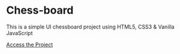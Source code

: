 # Chess-board

This is a simple UI chessboard project using HTML5, CSS3 & Vanilla JavaScript


[Access the Project](https://jelsonjay.github.io/chess-board/)
